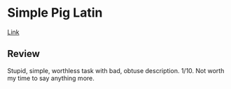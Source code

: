 # Simple Pig Latin

[Link](https://www.codewars.com/kata/520b9d2ad5c005041100000f/train/cpp)

## Review

Stupid, simple, worthless task with bad, obtuse description. 1/10. Not worth my time to say anything more.